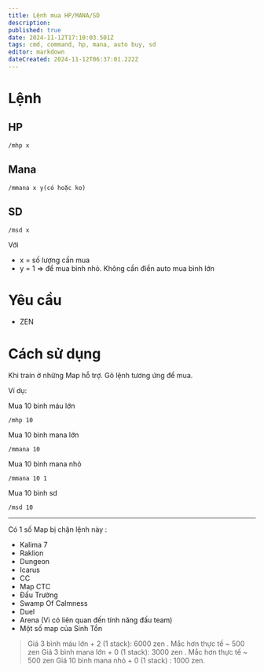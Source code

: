 ```yaml
---
title: Lệnh mua HP/MANA/SD
description: 
published: true
date: 2024-11-12T17:10:03.501Z
tags: cmd, command, hp, mana, auto buy, sd
editor: markdown
dateCreated: 2024-11-12T06:37:01.222Z
---
```


# Lệnh

## HP
```
/mhp x
```

## Mana
```
/mmana x y(có hoặc ko)
```

## SD
```
/msd x
```

Với 
- x = số lượng cần mua
- y = 1 => để mua bình nhỏ. Không cần điền auto mua bình lớn

# Yêu cầu

- ZEN

# Cách sử dụng

Khi train ở những Map hỗ trợ. Gõ lệnh tương ứng để mua.

Ví dụ:

Mua 10 bình máu lớn
```
/mhp 10
```

Mua 10 bình mana lớn
```
/mmana 10
```

Mua 10 bình mana nhỏ
```
/mmana 10 1
```

Mua 10 bình sd
```
/msd 10
```

---

Có 1 số Map bị chặn lệnh này :

- Kalima 7
- Raklion
- Dungeon
- Icarus
- CC
- Map CTC
- Đấu Trường
- Swamp Of Calmness
- Duel
- Arena (Vì có liên quan đến tính năng đấu team)
- Một số map của Sinh Tồn

> Giá 3 bình máu lớn + 2 (1 stack): 6000 zen . Mắc hơn thực tế ~ 500 zen
Giá 3 bình mana lớn + 0 (1 stack): 3000 zen . Mắc hơn thực tế ~ 500 zen
Giá 10 bình mana nhỏ + 0 (1 stack) : 1000 zen.